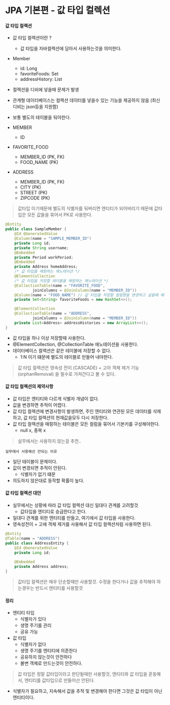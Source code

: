 # JPA 기본편 - 값 타입 컬렉션

#### 값 타입 컬렉션
- 값 타입 컬렉션이란 ?
    - 값 타입을 자바컬렉션에 담아서 사용하는것을 의미한다.

- Member
    - id: Long
    - favoriteFoods: Set<String>
    - addressHistory: List<Address>

- 컬렉션을 디비에 넣을때 문제가 발생
- 관계형 데이터베이스는 컬렉션 데이터를 넣을수 있는 기능을 제공하지 않음 (최신 디비는 json등을 지원함)
- 보통 별도의 테이블을 둬야한다.

- MEMBER
    - ID
- FAVORITE_FOOD
    - MEMBER_ID (PK, FK)
    - FOOD_NAME (PK)
- ADDRESS
    - MEMBER_ID (PK, FK)
    - CITY (PK)
    - STREET (PK)
    - ZIPCODE (PK)

> 값타입 이기때문에 별도의 식별자를 둬버리면 엔티티가 되어버리기 때문에 값타입은 모든 값들을 묶어서 PK로 사용한다.

```java
@Entity
public class SampleMember {
    @Id @GeneratedValue
    @Column(name = "SAMPLE_MEMBER_ID")
    private Long id;
    private String username;
    @Embedded
    private Period workPeriod;
    @Embedded
    private Address homeAddress;
    /* 값 타입을 매핑하는 애노테이션 */
    @ElementCollection
    /* 값 타입을 저장할 테이블을 매핑하는 애노테이션 */
    @CollectionTable(name = "FAVORITE_FOOD",
            joinColumns = @JoinColumn(name = "MEMBER_ID"))
    @Column(name = "FOOD_NAME") // 값 타입을 저장할 컬럼명을 변경하고 싶을때 예외적으로 사용할 수 있다. (값이 하나이기떄문에 가능함, 임베디드 타입에서는 불가능)
    private Set<String> favoriteFoods = new HashSet<>();

    @ElementCollection
    @CollectionTable(name = "ADDRESS",
            joinColumns = @JoinColumn(name = "MEMBER_ID"))
    private List<Address> addressHistories = new ArrayList<>();
}
```

- 값 타입을 하나 이상 저장할때 사용한다.
- @ElementCollection, @CollectionTable 애노테이션을 사용한다.
- 데이터베이스 컬렉션은 같은 테이블에 저장할 수 없다.
    - 1:N 이기 떄문에 별도의 테이블로 만들어 내야한다.
    
> 값 타입 컬렉션은 영속성 전이 (CASCADE) + 고아 객체 제거 기능(orphanRemoval) 을 필수로 가져간다고 볼 수 있다.

#### 값 타입 컬렉션의 제약사항
- 값 타입은 엔티티와 다르게 식별자 개념이 없다.
- 값을 변경하면 추적이 어렵다.
- 값 타입 컬렉션에 변경사항이 발생하면, 주인 엔티티와 연관된 모든 데이터를 삭제하고, 값 타입 컬렉션의 현재값을모두 다시 저장한다.
- 값 타입 컬렉션을 매핑하는 테이블은 모든 컬럼을 묶어서 기본키를 구성해야한다.
    - null x, 중복 x

> 실무에서는 사용하지 않는걸 추천..

`실무에서 사용해선 안되는 이유`
- 일단 테이블이 문제이다.
- 값이 변경되면 추적이 안된다.
    - 식별자가 없기 떄문
- 의도하지 않은대로 동작할 확률이 높다.

#### 값 타입 컬렉션 대안
- 실무에서는 상황에 따라 값 타입 컬렉션 대신 일대다 관계를 고려할것
    - 값타입을 엔티티로 승급한다고 한다.
- 일대다 관계를 위한 엔티티를 만들고, 여기에서 값 타입을 사용한다.
- 영속성전이 + 고애 객체 제거를 사용해서 값 타입 컬렉션처럼 사용하면 된다.

```java
@Entity
@Table(name = "ADDRESS")
public class AddressEntity {
    @Id @GeneratedValue
    private Long id;
    
    @Embedded
    private Address address;
}
```

> 값타입 컬렉션은 매우 단순할때만 사용할것. 수정을 한다거나 값을 추적해야 하는경우는 반드시 엔티티를 사용할것


#### 정리
- 엔티티 타입
    - 식별자가 있다
    - 생명 주기를 관리
    - 공유 가능
- 값 타입
    - 식별자가 없다
    - 생명 주기를 엔티티에 의존한다
    - 공유하지 않는것이 안전하다
    - 불변 객체로 만드는것이 안전하다.

> 값 타입은 정말 값타입이라고 판단될때만 사용할것, 엔티티와 값 타입을 혼동해서, 엔티티를 값타입으로 만들어선 안된다.

* 식별자가 필요하고, 지속해서 값을 추적 및 변경해야 한다면 그것은 값 타입이 아닌 엔티티이다.
